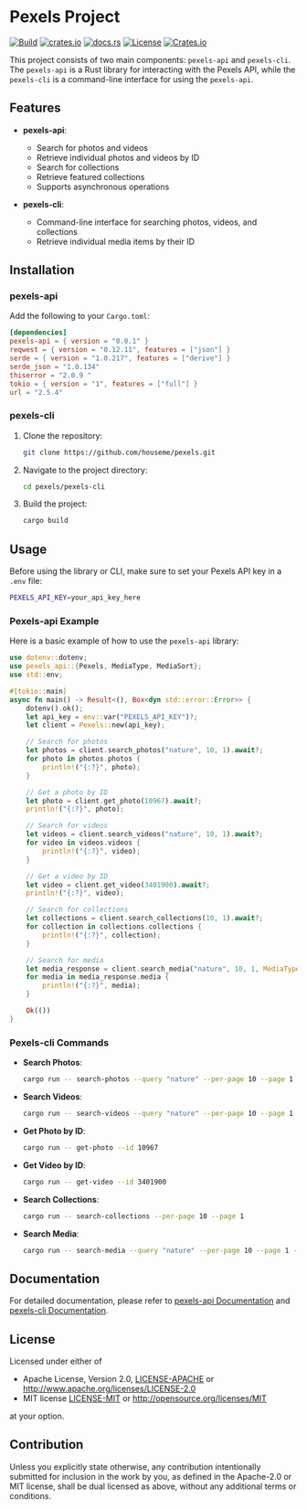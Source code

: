 # Pexels Project

[![Build](https://github.com/houseme/pexels/actions/workflows/build.yml/badge.svg)](https://github.com/houseme/pexels/actions/workflows/build.yml)
[![crates.io](https://img.shields.io/crates/v/pexels-api.svg)](https://crates.io/crates/pexels-api)
[![docs.rs](https://docs.rs/pexels-api/badge.svg)](https://docs.rs/pexels-api/)
[![License](https://img.shields.io/crates/l/pexels-api)](../LICENSE-APACHE)
[![Crates.io](https://img.shields.io/crates/d/pexels-api)](https://crates.io/crates/pexels-api)

This project consists of two main components: `pexels-api` and `pexels-cli`. The `pexels-api` is a Rust library for interacting with the Pexels API, while the
`pexels-cli` is a command-line interface for using the `pexels-api`.

## Features

- **pexels-api**:
    - Search for photos and videos
    - Retrieve individual photos and videos by ID
    - Search for collections
    - Retrieve featured collections
    - Supports asynchronous operations

- **pexels-cli**:
    - Command-line interface for searching photos, videos, and collections
    - Retrieve individual media items by their ID

## Installation

### pexels-api

Add the following to your `Cargo.toml`:

```toml
[dependencies]
pexels-api = { version = "0.0.1" }
reqwest = { version = "0.12.11", features = ["json"] }
serde = { version = "1.0.217", features = ["derive"] }
serde_json = "1.0.134"
thiserror = "2.0.9 "
tokio = { version = "1", features = ["full"] }
url = "2.5.4"
```

### pexels-cli

1. Clone the repository:
    ```sh
    git clone https://github.com/houseme/pexels.git
    ```

2. Navigate to the project directory:
    ```sh
    cd pexels/pexels-cli
    ```

3. Build the project:
    ```sh
    cargo build
    ```

## Usage

Before using the library or CLI, make sure to set your Pexels API key in a `.env` file:

```sh
PEXELS_API_KEY=your_api_key_here
```

### Pexels-api Example

Here is a basic example of how to use the `pexels-api` library:

```rust
use dotenv::dotenv;
use pexels_api::{Pexels, MediaType, MediaSort};
use std::env;

#[tokio::main]
async fn main() -> Result<(), Box<dyn std::error::Error>> {
    dotenv().ok();
    let api_key = env::var("PEXELS_API_KEY")?;
    let client = Pexels::new(api_key);

    // Search for photos
    let photos = client.search_photos("nature", 10, 1).await?;
    for photo in photos.photos {
        println!("{:?}", photo);
    }

    // Get a photo by ID
    let photo = client.get_photo(10967).await?;
    println!("{:?}", photo);

    // Search for videos
    let videos = client.search_videos("nature", 10, 1).await?;
    for video in videos.videos {
        println!("{:?}", video);
    }

    // Get a video by ID
    let video = client.get_video(3401900).await?;
    println!("{:?}", video);

    // Search for collections
    let collections = client.search_collections(10, 1).await?;
    for collection in collections.collections {
        println!("{:?}", collection);
    }

    // Search for media
    let media_response = client.search_media("nature", 10, 1, MediaType::Photo, MediaSort::Latest).await?;
    for media in media_response.media {
        println!("{:?}", media);
    }

    Ok(())
}
```

### Pexels-cli Commands

- **Search Photos**:
    ```sh
    cargo run -- search-photos --query "nature" --per-page 10 --page 1
    ```

- **Search Videos**:
    ```sh
    cargo run -- search-videos --query "nature" --per-page 10 --page 1
    ```

- **Get Photo by ID**:
    ```sh
    cargo run -- get-photo --id 10967
    ```

- **Get Video by ID**:
    ```sh
    cargo run -- get-video --id 3401900
    ```

- **Search Collections**:
    ```sh
    cargo run -- search-collections --per-page 10 --page 1
    ```

- **Search Media**:
    ```sh
    cargo run -- search-media --query "nature" --per-page 10 --page 1 --type "photo" --sort "latest"
    ```

## Documentation

For detailed documentation, please refer to [pexels-api Documentation](https://docs.rs/pexels-api) and [pexels-cli Documentation](https://docs.rs/pexels-cli).

## License

Licensed under either of

* Apache License, Version 2.0, [LICENSE-APACHE](./LICENSE-APACHE) or http://www.apache.org/licenses/LICENSE-2.0
* MIT license [LICENSE-MIT](./LICENSE-MIT) or http://opensource.org/licenses/MIT

at your option.

## Contribution

Unless you explicitly state otherwise, any contribution intentionally submitted for inclusion in the work by you, as defined in the Apache-2.0 or MIT license, shall be dual licensed as above, without any additional terms or conditions.